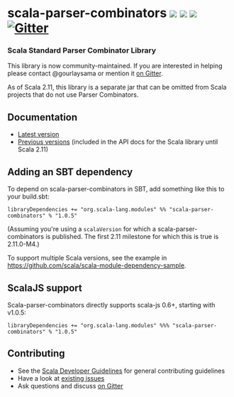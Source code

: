 scala-parser-combinators [<img src="https://img.shields.io/travis/scala/scala-parser-combinators.svg"/>](https://travis-ci.org/scala/scala-parser-combinators) [<img src="https://img.shields.io/maven-central/v/org.scala-lang.modules/scala-parser-combinators_2.11.svg?label=latest%20release%20for%202.11"/>](http://search.maven.org/#search%7Cga%7C1%7Cg%3Aorg.scala-lang.modules%20a%3Ascala-parser-combinators_2.11) [<img src="https://img.shields.io/maven-central/v/org.scala-lang.modules/scala-parser-combinators_2.12*.svg?label=latest%20release%20for%202.12"/>](http://search.maven.org/#search%7Cga%7C1%7Cg%3Aorg.scala-lang.modules%20a%3Ascala-parser-combinators_2.12*) [![Gitter](https://badges.gitter.im/Join%20Chat.svg)](https://gitter.im/scala/scala-parser-combinators)
========================

### Scala Standard Parser Combinator Library

This library is now community-maintained. If you are interested in helping please contact @gourlaysama or mention it [on Gitter](https://gitter.im/scala/scala-parser-combinators).

As of Scala 2.11, this library is a separate jar that can be omitted from Scala projects that do not use Parser Combinators.

## Documentation

 * [Latest version](http://www.scala-lang.org/files/archive/api/2.11.2/scala-parser-combinators/)
 * [Previous versions](http://scala-lang.org/documentation/api.html) (included in the API docs for the Scala library until Scala 2.11)

## Adding an SBT dependency
To depend on scala-parser-combinators in SBT, add something like this to your build.sbt:

```
libraryDependencies += "org.scala-lang.modules" %% "scala-parser-combinators" % "1.0.5"
```

(Assuming you're using a `scalaVersion` for which a scala-parser-combinators is published. The first 2.11 milestone for which this is true is 2.11.0-M4.)

To support multiple Scala versions, see the example in https://github.com/scala/scala-module-dependency-sample.

## ScalaJS support

Scala-parser-combinators directly supports scala-js 0.6+, starting with v1.0.5:

```
libraryDependencies += "org.scala-lang.modules" %%% "scala-parser-combinators" % "1.0.5"
```

## Contributing

 * See the [Scala Developer Guidelines](https://github.com/scala/scala/blob/2.12.x/CONTRIBUTING.md) for general contributing guidelines
 * Have a look at [existing issues](https://github.com/scala/scala-parser-combinators/issues)
 * Ask questions and discuss [on Gitter](https://gitter.im/scala/scala-parser-combinators)
